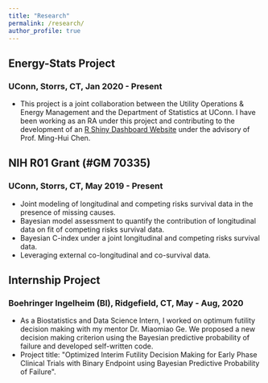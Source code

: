 ```yaml
---
title: "Research"
permalink: /research/
author_profile: true
---
```


## Energy-Stats Project 
### UConn, Storrs, CT, Jan 2020 - Present
- This project is a joint collaboration between the Utility Operations \& Energy Management and the Department of Statistics at UConn. I have been working as an RA under this project and contributing to the development of an [R Shiny Dashboard Website](\href{https://energystats.fo.uconn.edu/}{https://energystats.fo.uconn.edu/}) under the advisory of Prof. Ming-Hui Chen. 

## NIH R01 Grant (\#GM 70335) 
### UConn, Storrs, CT, May 2019 - Present
- Joint modeling of longitudinal and competing risks survival data in the presence of missing causes.
- Bayesian model assessment to quantify the contribution of longitudinal data on fit of competing risks survival data.
- Bayesian C-index under a joint longitudinal and competing risks survival data.
- Leveraging external co-longitudinal and co-survival data.

## Internship Project 
### Boehringer Ingelheim (BI), Ridgefield, CT, May - Aug, 2020
- As a Biostatistics and Data Science Intern, I worked on optimum futility decision making with my mentor Dr. Miaomiao Ge. We proposed a new decision making criterion using the Bayesian predictive probability of failure and developed self-written code.
- Project title: "Optimized Interim Futility Decision Making for Early Phase Clinical Trials with Binary Endpoint using Bayesian Predictive Probability of Failure".
